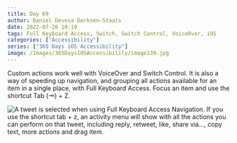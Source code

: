 ```yaml
---
title: Day 69
author: Daniel Devesa Derksen-Staats
date: 2022-07-26 10:19
tags: Full Keyboard Access, Switch, Switch Control, VoiceOver, iOS
categories: ["Accessibility"]
series: ["365 Days iOS Accessibility"]
image: /Images/365DaysIOSAccessibility/image139.jpg
---
```


Custom actions work well with VoiceOver and Switch Control. It is also a way of speeding up navigation, and grouping all actions available for an item in a single place, with Full Keyboard Access. Focus an item and use the shortcut Tab (⇥) + Z.

![A tweet is selected when using Full Keyboard Access Navigation. If you use the shortcut tab + z, an activity menu will show with all the actions you can perform on that tweet, including reply, retweet, like, share via..., copy text, more actions and drag item.](/Images/365DaysIOSAccessibility/image139.jpg)